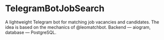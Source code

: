 # TelegramBotJobSearch
A lightweight Telegram bot for matching job vacancies and candidates. The idea is based on the mechanics of @leomatchbot. Backend — aiogram, database — PostgreSQL.
